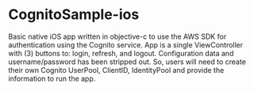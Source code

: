 # CognitoSample-ios
Basic native iOS app written in objective-c to use the AWS SDK for authentication using the Cognito service.  App is a single ViewController with (3) buttons to: login, refresh, and logout. Configuration data and username/password has been stripped out.  So, users will need to create their own Cognito UserPool, ClientID, IdentityPool and provide the information to run the app.

